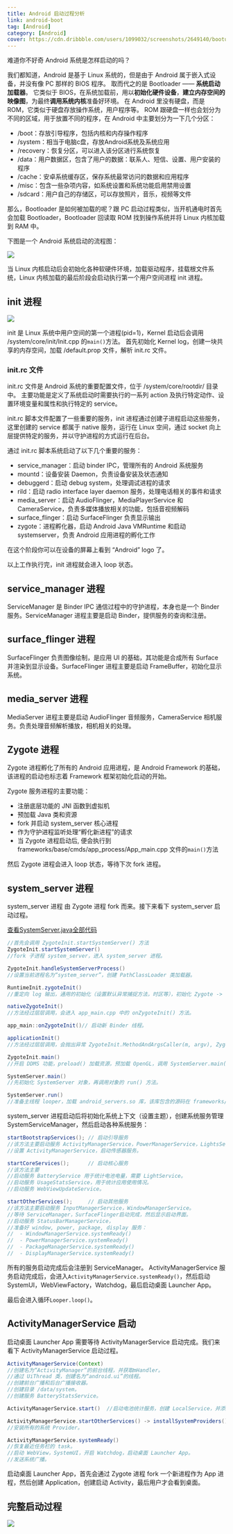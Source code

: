 ```yaml
---
title: Android 启动过程分析
link: android-boot
tag: [Android]
category: [Android]
cover: https://cdn.dribbble.com/users/1099032/screenshots/2649140/bootup_final_preview_1loop.gif
---
```


难道你不好奇 Android 系统是怎样启动的吗？

<!-- more -->

我们都知道，Android 是基于 Linux 系统的，但是由于 Android 属于嵌入式设备，并没有像 PC 那样的 BIOS 程序。 取而代之的是 Bootloader —— **系统启动加载器**。 它类似于 BIOS，在系统加载前，用以**初始化硬件设备**，**建立内存空间的映像图**，为最终**调用系统内核**准备好环境。 在 Android 里没有硬盘，而是 ROM，它类似于硬盘存放操作系统，用户程序等。 ROM 跟硬盘一样也会划分为不同的区域，用于放置不同的程序，在 Android 中主要划分为一下几个分区：

- /boot：存放引导程序，包括内核和内存操作程序
- /system：相当于电脑c盘，存放Android系统及系统应用
- /recovery：恢复分区，可以进入该分区进行系统恢复
- /data：用户数据区，包含了用户的数据：联系人、短信、设置、用户安装的程序
- /cache：安卓系统缓存区，保存系统最常访问的数据和应用程序
- /misc：包含一些杂项内容，如系统设置和系统功能启用禁用设置
- /sdcard：用户自己的存储区，可以存放照片，音乐，视频等文件

那么，Bootloader 是如何被加载的呢？跟 PC 启动过程类似，当开机通电时首先会加载 Bootloader，Bootloader 回读取 ROM 找到操作系统并将 Linux 内核加载到 RAM 中。

下图是一个 Android 系统启动的流程图：

![](/img/68.png)

当 Linux 内核启动后会初始化各种软硬件环境，加载驱动程序，挂载根文件系统，Linux 内核加载的最后阶段会启动执行第一个用户空间进程 init 进程。

## init 进程

![](/img/69.png)

init 是 Linux 系统中用户空间的第一个进程(pid=1)，Kernel 启动后会调用 /system/core/init/Init.cpp 的`main()`方法。
首先初始化 Kernel log，创建一块共享的内存空间，加载 /default.prop 文件，解析 init.rc 文件。

### init.rc 文件

init.rc 文件是 Android 系统的重要配置文件，位于 /system/core/rootdir/ 目录中。 主要功能是定义了系统启动时需要执行的一系列 action 及执行特定动作、设置环境变量和属性和执行特定的 service。

init.rc 脚本文件配置了一些重要的服务，init 进程通过创建子进程启动这些服务，这里创建的 service 都属于 native 服务，运行在 Linux 空间，通过 socket 向上层提供特定的服务，并以守护进程的方式运行在后台。

通过 init.rc 脚本系统启动了以下几个重要的服务：

- service_manager：启动 binder IPC，管理所有的 Android 系统服务
- mountd：设备安装 Daemon，负责设备安装及状态通知
- debuggerd：启动 debug system，处理调试进程的请求
- rild：启动 radio interface layer daemon 服务，处理电话相关的事件和请求
- media_server：启动 AudioFlinger，MediaPlayerService 和 CameraService，负责多媒体播放相关的功能，包括音视频解码
- surface_flinger：启动 SurfaceFlinger 负责显示输出
- zygote：进程孵化器，启动 Android Java VMRuntime 和启动 systemserver，负责 Android 应用进程的孵化工作

在这个阶段你可以在设备的屏幕上看到 “Android” logo 了。

以上工作执行完，init 进程就会进入 loop 状态。

## service_manager 进程

ServiceManager 是 Binder IPC 通信过程中的守护进程，本身也是一个 Binder 服务。ServiceManager 进程主要是启动 Binder，提供服务的查询和注册。

## surface_flinger 进程

SurfaceFlinger 负责图像绘制，是应用 UI 的基础，其功能是合成所有 Surface 并渲染到显示设备。SurfaceFlinger 进程主要是启动 FrameBuffer，初始化显示系统。

## media_server 进程
MediaServer 进程主要是启动 AudioFlinger 音频服务，CameraService 相机服务。负责处理音频解析播放，相机相关的处理。

## Zygote 进程

Zygote 进程孵化了所有的 Android 应用进程，是 Android Framework 的基础，该进程的启动也标志着 Framework 框架初始化启动的开始。

Zygote 服务进程的主要功能：

- 注册底层功能的 JNI 函数到虚拟机
- 预加载 Java 类和资源
- fork 并启动 system_server 核心进程
- 作为守护进程监听处理“孵化新进程”的请求
- 当 Zygote 进程启动后, 便会执行到 frameworks/base/cmds/app_process/App_main.cpp 文件的`main()`方法

然后 Zygote 进程会进入 loop 状态，等待下次 fork 进程。

## system_server 进程

system_server 进程 由 Zygote 进程 fork 而来。接下来看下 system_server 启动过程。

[查看SystemServer.java全部代码](https://android.googlesource.com/platform/frameworks/base/+/master/services/java/com/android/server/SystemServer.java)

```java
//首先会调用 ZygoteInit.startSystemServer() 方法
ZygoteInit.startSystemServer()  
//fork 子进程 system_server，进入 system_server 进程。

ZygoteInit.handleSystemServerProcess()  
//设置当前进程名为“system_server”，创建 PathClassLoader 类加载器。

RuntimeInit.zygoteInit()    
//重定向 log 输出，通用的初始化（设置默认异常捕捉方法，时区等），初始化 Zygote -> nativeZygoteInit()。

nativeZygoteInit()  
//方法经过层层调用，会进入 app_main.cpp 中的 onZygoteInit() 方法。

app_main::onZygoteInit()// 启动新 Binder 线程。

applicationInit()   
//方法经过层层调用，会抛出异常 ZygoteInit.MethodAndArgsCaller(m, argv), ZygoteInit.main() 会捕捉该异常。

ZygoteInit.main()   
//开启 DDMS 功能，preload() 加载资源，预加载 OpenGL，调用 SystemServer.main() 方法。

SystemServer.main() 
//先初始化 SystemServer 对象，再调用对象的 run() 方法。

SystemServer.run()  
//准备主线程 looper，加载 android_servers.so 库，该库包含的源码在 frameworks/base/services/ 目录下。
```

system_server 进程启动后将初始化系统上下文（设置主题），创建系统服务管理 SystemServiceManager，然后启动各种系统服务：

```java
startBootstrapServices(); // 启动引导服务
//该方法主要启动服务 ActivityManagerService，PowerManagerService，LightsService，DisplayManagerService，PackageManagerService，UserManagerService。
//设置 ActivityManagerService，启动传感器服务。

startCoreServices();      // 启动核心服务
//该方法主要
//启动服务 BatteryService 用于统计电池电量，需要 LightService。
//启动服务 UsageStatsService，用于统计应用使用情况。
//启动服务 WebViewUpdateService。

startOtherServices();     // 启动其他服务
//该方法主要启动服务 InputManagerService，WindowManagerService。
//等待 ServiceManager，SurfaceFlinger启动完成，然后显示启动界面。
//启动服务 StatusBarManagerService，
//准备好 window, power, package, display 服务：
//	- WindowManagerService.systemReady()
//	- PowerManagerService.systemReady()
//	- PackageManagerService.systemReady()
//	- DisplayManagerService.systemReady()
```

所有的服务启动完成后会注册到 ServiceManager。
ActivityManagerService 服务启动完成后，会进入`ActivityManagerService.systemReady()`，然后启动 SystemUI，WebViewFactory，Watchdog，最后启动桌面 Launcher App。

最后会进入循环`Looper.loop()`。

## ActivityManagerService 启动
启动桌面 Launcher App 需要等待 ActivityManagerService 启动完成。我们来看下 ActivityManagerService 启动过程。

```java
ActivityManagerService(Context) 
//创建名为“ActivityManager”的前台线程，并获取mHandler。
//通过 UiThread 类，创建名为“android.ui”的线程。
//创建前台广播和后台广播接收器。
//创建目录 /data/system。
//创建服务 BatteryStatsService。

ActivityManagerService.start()  //启动电池统计服务，创建 LocalService，并添加到 LocalServices。

ActivityManagerService.startOtherServices() -> installSystemProviders()
//安装所有的系统 Provider。

ActivityManagerService.systemReady()
//恢复最近任务栏的 task。
//启动 WebView，SystemUI，开启 Watchdog，启动桌面 Launcher App。
//发送系统广播。
```

启动桌面 Launcher App，首先会通过 Zygote 进程 fork 一个新进程作为 App 进程，然后创建 Application，创建启动 Activity，最后用户才会看到桌面。

## 完整启动过程

![](/img/70.png)